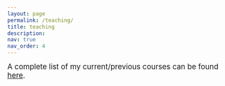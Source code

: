 ```yaml
---
layout: page
permalink: /teaching/
title: teaching
description: 
nav: true
nav_order: 4
---
```


<big>A complete list of my current/previous courses can be found <a href="https://people.utwente.nl/g.rattan?tab=education">here</a>.</big> 
